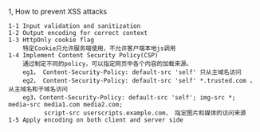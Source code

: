 1, How to prevent XSS attacks

    1-1 Input validation and sanitization
    1-2 Output encoding for correct context
    1-3 HttpOnly cookie flag
        特定Cookie只允许服务端使用，不允许客户端本地js调用
    1-4 Implement Content Security Policy(CSP)
        通过制定不同的policy，可以指定网页中各个内容的加载来源。
        eg1， Content-Security-Policy: default-src 'self' 只从主域名访问
        eg2， Content-Security-Policy: default-src 'self' *.trusted.com ，从主域名和子域名访问
        eg3，Content-Security-Policy: default-src 'self'; img-src *; media-src media1.com media2.com;
              script-src userscripts.example.com， 指定图片和媒体的访问来源
    1-5 Apply encoding on both client and server side